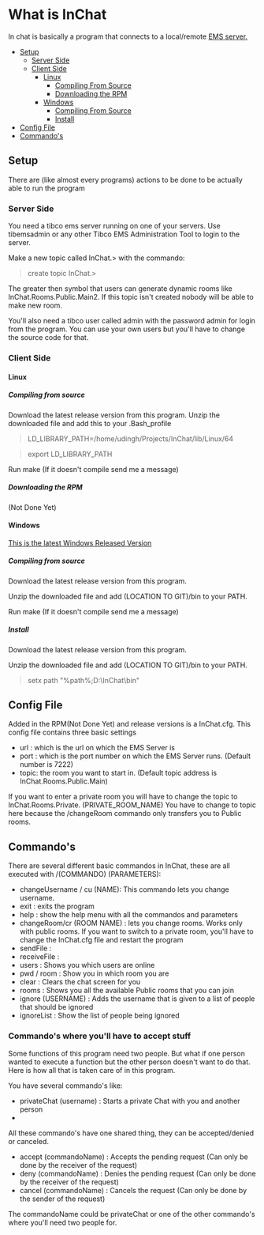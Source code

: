 #  What is InChat
In chat is basically a program that connects to a local/remote [EMS server.](http://www.tibco.com/products/automation/enterprise-messaging/enterprise-message-service) 

* [Setup](#setup)
  * [Server Side](#server-side)
  * [Client Side](#client-side)
    * [Linux](#Linux)
      * [Compiling From Source](#compiling-from-source)
      * [Downloading the RPM ](#downloading-the-RPM)
    * [Windows](#windows)
      * [Compiling From Source](#compiling-from-source-1)
      * [Install](#install)
* [Config File](#config-file)
* [Commando's](#commandos)
    
##  Setup
There are (like almost every programs) actions to be done to be actually able to run the program
### Server Side
You need a tibco ems server running on one of your servers. Use tibemsadmin or any other Tibco EMS Administration Tool to login to the server.

Make a new topic called InChat.> with the commando:
>create topic InChat.>

The greater then symbol that users can generate dynamic rooms like InChat.Rooms.Public.Main2. If this topic isn't created nobody will be able to make new room.

You'll also need a tibco user called admin with the password admin for login from the program. You can use your own users but you'll have to change the source code for that.

### Client Side
#### Linux
##### Compiling from source
Download the latest release version from this program.
Unzip the downloaded file and add this to your .Bash_profile

> LD_LIBRARY_PATH=/home/udingh/Projects/InChat/lib/Linux/64

> export LD_LIBRARY_PATH

Run make (If it doesn't compile send me a message)
##### Downloading the RPM 
(Not Done Yet)
#### Windows
[This is the latest Windows Released Version](https://github.com/hylcos/InChat/releases/tag/v0.31-alpha-Windows)
##### Compiling from source
Download the latest release version from this program.

Unzip the downloaded file and add (LOCATION TO GIT)/bin to your PATH.

Run make (If it doesn't compile send me a message)
##### Install
Download the latest release version from this program.

Unzip the downloaded file and add (LOCATION TO GIT)/bin to your PATH.
> setx path "%path%;D:\InChat\bin"

## Config File
Added in the RPM(Not Done Yet) and release versions is a InChat.cfg. This config file contains three basic settings
* url  : which is the url on which the EMS Server is
* port : which is the port number on which the EMS Server runs. (Default number is 7222)
* topic: the room you want to start in. (Default topic address is InChat.Rooms.Public.Main)

If you want to enter a private room you will have to change the topic to InChat.Rooms.Private. (PRIVATE_ROOM_NAME)
You have to change to topic here because the /changeRoom commando only transfers you to Public rooms.

## Commando's
There are several different basic commandos in InChat, these are all executed with /(COMMANDO) (PARAMETERS):
* changeUsername / cu (NAME): This commando lets you change username.
* exit                      : exits the program
* help                      : show the help menu with all the commandos and parameters
* changeRoom/cr (ROOM NAME)    : lets you change rooms. Works only with public rooms. If you want to switch to a private room, you'll have to change the InChat.cfg file and restart the program
* sendFile                  :
* receiveFile               :
* users                     : Shows you which users are online
* pwd / room                : Show you in which room you are
* clear                     : Clears the chat screen for you
* rooms                     : Shows you all the available Public rooms that you can join
* ignore (USERNAME)         : Adds the username that is given to a list of people that should be ignored 
* ignoreList                : Show the list of people being ignored
### Commando's where you'll have to accept stuff
Some functions of this program need two people. But what if one person wanted to execute a function but the other person doesn't want to do that. Here is how all that is taken care of in this program.

You have several commando's like:
 * privateChat (username)   : Starts a private Chat with you and another person
 * 
 
All these commando's have one shared thing, they can be accepted/denied or canceled. 
 * accept (commandoName)    : Accepts the pending request   (Can only be done by the receiver of the request)
 * deny (commandoName)      : Denies the pending request  (Can only be done by the receiver of the request)
 * cancel (commandoName)    : Cancels the request (Can only be done by the sender of the request)
 
The commandoName could be privateChat or one of the other commando's where you'll need two people for.
